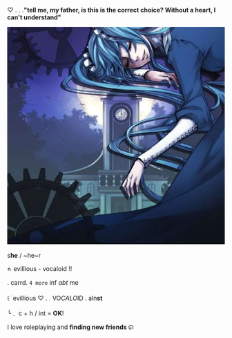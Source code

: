 ♡   .   .   .**"tell me, my father, is this is the correct choice? Without a heart, I can't understand"**

![image alt](https://github.com/ellukaswife/ellukaswife/blob/4ab8039d2eb3a85e6fe697a7821da6d2b2ae6024/Screenshot%202025-04-22%20214010.png)




  

   s**he**    /    ~he~r
                                
ᨑ  evillious  -  vocaloid  !!

  .  carrd. `4 more` inf *abt* me
  
꒰     ׂ    evillious  ♡     .      𓈒  VO*CALO*ID   .   aln**st**

╰﹒ c + h     /    int  =  __OK__!  



   I love roleplaying and **finding new friends** ᘏ

